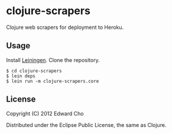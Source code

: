 # clojure-scrapers

Clojure web scrapers for deployment to Heroku.

## Usage

Install [Leiningen](http://github.com/technomancy/leiningen).
Clone the repository.

	$ cd clojure-scrapers
	$ lein deps
	$ lein run -m clojure-scrapers.core

## License

Copyright (C) 2012 Edward Cho

Distributed under the Eclipse Public License, the same as Clojure.
